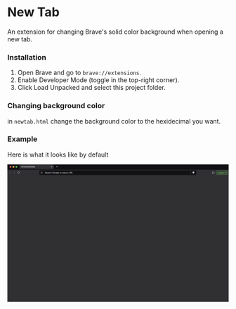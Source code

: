 # New Tab

An extension for changing Brave's solid color background when opening a new tab.

### Installation

1. Open Brave and go to ```brave://extensions```.
2. Enable Developer Mode (toggle in the top-right corner).
3. Click Load Unpacked and select this project folder.

### Changing background color

in ```newtab.html``` change the background color to the hexidecimal you want.

### Example

Here is what it looks like by default

![Demo](demo.png)